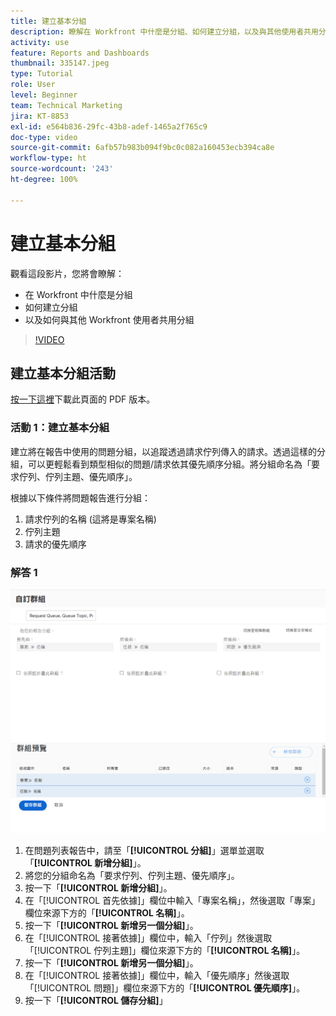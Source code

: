 ```yaml
---
title: 建立基本分組
description: 瞭解在 Workfront 中什麼是分組、如何建立分組，以及與其他使用者共用分組。
activity: use
feature: Reports and Dashboards
thumbnail: 335147.jpeg
type: Tutorial
role: User
level: Beginner
team: Technical Marketing
jira: KT-8853
exl-id: e564b836-29fc-43b8-adef-1465a2f765c9
doc-type: video
source-git-commit: 6afb57b983b094f9bc0c082a160453ecb394ca8e
workflow-type: ht
source-wordcount: '243'
ht-degree: 100%

---
```


# 建立基本分組

觀看這段影片，您將會瞭解：

* 在 Workfront 中什麼是分組
* 如何建立分組
* 以及如何與其他 Workfront 使用者共用分組

>[!VIDEO](https://video.tv.adobe.com/v/335147/?quality=12&learn=on)

## 建立基本分組活動

[按一下這裡](/help/assets/create-basic-grouping-activities.pdf)下載此頁面的 PDF 版本。

### 活動 1：建立基本分組

建立將在報告中使用的問題分組，以追蹤透過請求佇列傳入的請求。透過這樣的分組，可以更輕鬆看到類型相似的問題/請求依其優先順序分組。將分組命名為「要求佇列、佇列主題、優先順序」。

根據以下條件將問題報告進行分組：

1. 請求佇列的名稱 (這將是專案名稱)
1. 佇列主題
1. 請求的優先順序

### 解答 1

![影像顯示建立新分組的畫面](assets/grouping-exercise.png)

1. 在問題列表報告中，請至「**[!UICONTROL 分組]**」選單並選取「**[!UICONTROL 新增分組]**」。
1. 將您的分組命名為「要求佇列、佇列主題、優先順序」。
1. 按一下「**[!UICONTROL 新增分組]**」。
1. 在「[!UICONTROL 首先依據]」欄位中輸入「專案名稱」，然後選取「專案」欄位來源下方的「**[!UICONTROL 名稱]**」。
1. 按一下「**[!UICONTROL 新增另一個分組]**」。
1. 在「[!UICONTROL 接著依據]」欄位中，輸入「佇列」然後選取「[!UICONTROL 佇列主題]」欄位來源下方的「**[!UICONTROL 名稱]**」。
1. 按一下「**[!UICONTROL 新增另一個分組]**」。
1. 在「[!UICONTROL 接著依據]」欄位中，輸入「優先順序」然後選取「[!UICONTROL 問題]」欄位來源下方的「**[!UICONTROL 優先順序]**」。
1. 按一下「**[!UICONTROL 儲存分組]**」
